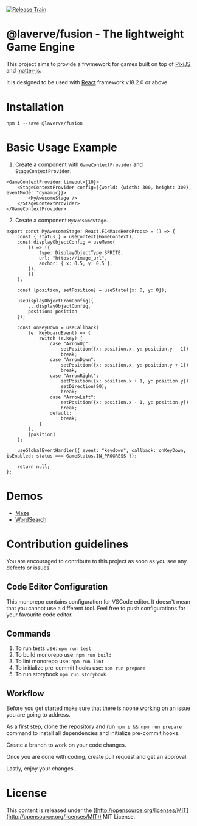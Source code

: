 [![Release Train](https://github.com/laverve/fusion/actions/workflows/main.yaml/badge.svg?branch=main)](https://github.com/laverve/fusion/actions/workflows/main.yaml)

# @laverve/fusion - The lightweight Game Engine

This project aims to provide a frwmework for games built on top of [PixiJS](https://pixijs.com/) and [matter-js](https://brm.io/matter-js/).

It is designed to be used with [React](https://react.dev/) framework v18.2.0 or above.

# Installation

```
npm i --save @laverve/fusion
```

# Basic Usage Example

1. Create a component with `GameContextProvider` and `StageContextProvider`.
```
<GameContextProvider timeout={10}>
    <StageContextProvider config={{world: {width: 300, height: 300}, eventMode: "dynamic}}>
        <MyAwesomeStage />
    </StageContextProvider>
</GameContextProvider>
```

2. Create a component `MyAwesomeStage`.

```
export const MyAwesomeStage: React.FC<MazeHeroProps> = () => {
    const { status } = useContext(GameContext);
    const displayObjectConfig = useMemo(
        () => ({
            type: DisplayObjectType.SPRITE,
            url: "https://image_url",
            anchor: { x: 0.5, y: 0.5 },
        }),
        []
    );

    const [position, setPosition] = useState({x: 0, y: 0});

    useDisplayObjectFromConfig({
        ...displayObjectConfig,
        position: position
    });

    const onKeyDown = useCallback(
        (e: KeyboardEvent) => {
            switch (e.key) {
                case "ArrowUp":
                    setPosition({x: position.x, y: position.y - 1})
                    break;
                case "ArrowDown":
                    setPosition({x: position.x, y: position.y + 1})
                    break;
                case "ArrowRight":
                    setPosition({x: position.x + 1, y: position.y})
                    setDirection(90);
                    break;
                case "ArrowLeft":
                    setPosition({x: position.x - 1, y: position.y})
                    break;
                default:
                    break;
            }
        },
        [position]
    );

    useGlobalEventHandler({ event: "keydown", callback: onKeyDown, isEnabled: status === GameStatus.IN_PROGRESS });

    return null;
};
```

# Demos

* [Maze](https://laverve.github.io/games/?path=/story/games-maze-gameplay--maze-story)
* [WordSearch](https://laverve.github.io/games/?path=/story/games-wordsearch-gameplay--word-search-story)


# Contribution guidelines

You are encouraged to contribute to this project as soon as you see any defects or issues.

## Code Editor Configuration

This monorepo contains configuration for VSCode editor. It doesn't mean that you cannot use a different tool. Feel free to push configurations for your favourite code editor.

## Commands

1. To run tests use: `npm run test`
2. To build monorepo use: `npm run build`
3. To lint monorepo use: `npm run lint`
4. To initialize pre-commit hooks use: `npm run prepare`
5. To run storybook `npm run storybook`

## Workflow

Before you get started make sure that there is noone working on an issue you are going to address.

As a first step, clone the repository and run `npm i && npm run prepare` command to install all dependencies and initialize pre-commit hooks.

Create a branch to work on your code changes.

Once you are done with coding, create pull request and get an approval.

Lastly, enjoy your changes.


# License

This content is released under the ([http://opensource.org/licenses/MIT](http://opensource.org/licenses/MIT)) MIT License.
